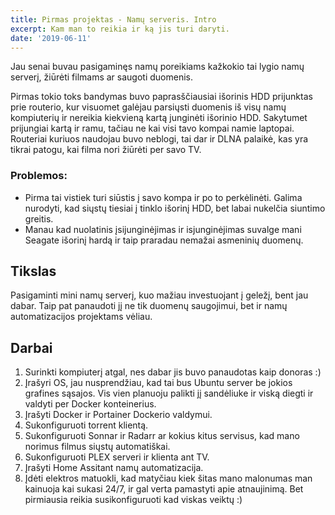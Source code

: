 ```yaml
---
title: Pirmas projektas - Namų serveris. Intro
excerpt: Kam man to reikia ir ką jis turi daryti.
date: '2019-06-11'
---
```

Jau senai buvau pasigaminęs namų poreikiams kažkokio tai lygio namų serverį, žiūrėti filmams ar saugoti duomenis.

Pirmas tokio toks bandymas buvo paprasščiausiai išorinis HDD prijunktas prie routerio, kur visuomet galėjau parsiųsti duomenis iš visų namų kompiuterių ir nereikia kiekvieną kartą junginėti išorinio HDD. Sakytumet prijungiai kartą ir ramu, tačiau ne kai visi tavo kompai namie laptopai. Routeriai kuriuos naudojau buvo neblogi, tai dar ir DLNA palaikė, kas yra tikrai patogu, kai filma nori žiūrėti per savo TV.

### Problemos:
* Pirma tai vistiek turi siūstis į savo kompa ir po to perkėlinėti. Galima nurodyti, kad siųstų tiesiai į tinklo išorinį HDD, bet labai nukelčia siuntimo greitis.
* Manau kad nuolatinis įsijunginėjimas ir isjunginėjimas suvalge mani Seagate išorinį hardą ir taip praradau nemažai asmeninių duomenų.

## Tikslas

Pasigaminti mini namų serverį, kuo mažiau investuojant į geležį, bent jau dabar. Taip pat panaudoti jį ne tik duomenų saugojimui, bet ir namų automatizacijos projektams vėliau.

## Darbai
1. Surinkti kompiuterį atgal, nes dabar jis buvo panaudotas kaip donoras :)
2. Įrašyri OS, jau nusprendžiau, kad tai bus Ubuntu server be jokios grafines sąsajos. Vis vien planuoju palikti jį sandėliuke ir viską diegti ir valdyti per Docker konteinerius.
3. Įrašyti Docker ir Portainer Dockerio valdymui.
4. Sukonfiguruoti torrent klientą.
5. Sukonfiguruoti Sonnar ir Radarr ar kokius kitus servisus, kad mano norimus filmus siųstų automatiškai.
6. Sukonfiguruoti PLEX serveri ir klienta ant TV.
7. Įrašyti Home Assitant namų automatizacija.
8. Įdėti elektros matuokli, kad matyčiau kiek šitas mano malonumas man kainuoja kai sukasi 24/7, ir gal verta pamastyti apie atnaujinimą. Bet pirmiausia reikia susikonfiguruoti kad viskas veiktų :)


